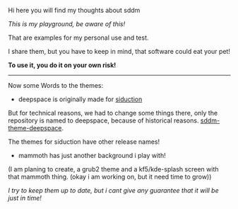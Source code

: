 Hi here you will find my thoughts about sddm

_This is my playground, be aware of this!_

That are examples for my personal use and test.

I share them, but you have to keep in mind, that software could eat your pet!

__To use it, you do it on your own risk!__

---

Now some Words to the themes:

- deepspace is originally made for [siduction](https://siduction.org "siduction homepage")

 But for technical reasons, we had to change some things there, only the repository is named to deepspace, because of historical reasons.
 [sddm-theme-deepspace](https://github.com/siduction/sddm-theme-deepspace "the side on github").

 The themes for siduction have other release names!

- mammoth has just another background i play with!

 (I am planing to create, a grub2 theme and a kf5/kde-splash screen with that mammoth thing. (okay i am working on, but it need time to grow))
 
_I try to keep them up to date, but i cant give any guarantee that it will be just in time!_
